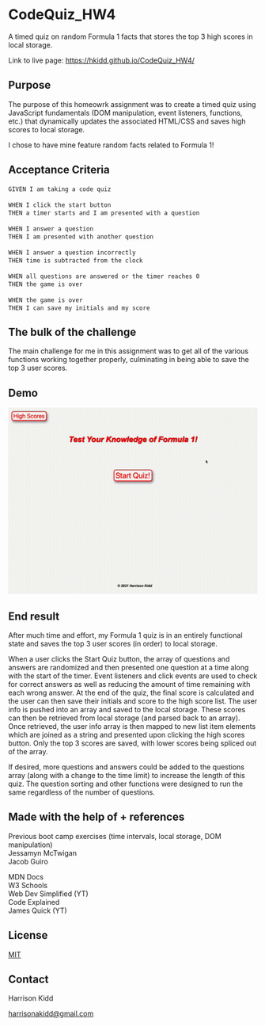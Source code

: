# CodeQuiz_HW4
A timed quiz on random Formula 1 facts that stores the top 3 high scores in local storage.

Link to live page: https://hkidd.github.io/CodeQuiz_HW4/

## Purpose
The purpose of this homeowrk assignment was to create a timed quiz using JavaScript fundamentals (DOM manipulation, event listeners, functions, etc.) that dynamically updates the associated HTML/CSS and saves high scores to local storage.

I chose to have mine feature random facts related to Formula 1!

## Acceptance Criteria
```
GIVEN I am taking a code quiz

WHEN I click the start button
THEN a timer starts and I am presented with a question

WHEN I answer a question
THEN I am presented with another question

WHEN I answer a question incorrectly
THEN time is subtracted from the clock

WHEN all questions are answered or the timer reaches 0
THEN the game is over

WHEN the game is over
THEN I can save my initials and my score
```

## The bulk of the challenge
The main challenge for me in this assignment was to get all of the various functions working together properly, culminating in being able to save the top 3 user scores.  

## Demo
![Quiz Demo Gif](assets/images/F1quizTrimmed.gif)

## End result
After much time and effort, my Formula 1 quiz is in an entirely functional state and saves the top 3 user scores (in order) to local storage.

When a user clicks the Start Quiz button, the array of questions and answers are randomized and then presented one question at a time along with the start of the timer.  Event listeners and click events are used to check for correct answers as well as reducing the amount of time remaining with each wrong answer.  At the end of the quiz, the final score is calculated and the user can then save their initials and score to the high score list.  The user info is pushed into an array and saved to the local storage.  These scores can then be retrieved from local storage (and parsed back to an array).  Once retrieved, the user info array is then mapped to new list item elements which are joined as a string and presented upon clicking the high scores button.  Only the top 3 scores are saved, with lower scores being spliced out of the array.

If desired, more questions and answers could be added to the questions array (along with a change to the time limit) to increase the length of this quiz.  The question sorting and other functions were designed to run the same regardless of the number of questions.

## Made with the help of + references
Previous boot camp exercises (time intervals, local storage, DOM manipulation) <br>
Jessamyn McTwigan <br>
Jacob Guiro <br>

MDN Docs <br>
W3 Schools <br>
Web Dev Simplified (YT) <br>
Code Explained <br>
James Quick (YT) <br>

## License
[MIT](https://choosealicense.com/licenses/mit/)

## Contact
Harrison Kidd <br>

harrisonakidd@gmail.com 
